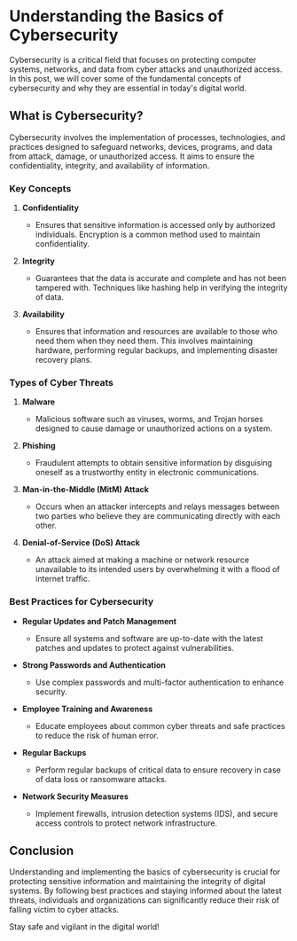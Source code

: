 # Understanding the Basics of Cybersecurity

Cybersecurity is a critical field that focuses on protecting computer systems, networks, and data from cyber attacks and unauthorized access. In this post, we will cover some of the fundamental concepts of cybersecurity and why they are essential in today's digital world.

## What is Cybersecurity?

Cybersecurity involves the implementation of processes, technologies, and practices designed to safeguard networks, devices, programs, and data from attack, damage, or unauthorized access. It aims to ensure the confidentiality, integrity, and availability of information.

### Key Concepts

1. **Confidentiality**
   - Ensures that sensitive information is accessed only by authorized individuals. Encryption is a common method used to maintain confidentiality.

2. **Integrity**
   - Guarantees that the data is accurate and complete and has not been tampered with. Techniques like hashing help in verifying the integrity of data.

3. **Availability**
   - Ensures that information and resources are available to those who need them when they need them. This involves maintaining hardware, performing regular backups, and implementing disaster recovery plans.

### Types of Cyber Threats

1. **Malware**
   - Malicious software such as viruses, worms, and Trojan horses designed to cause damage or unauthorized actions on a system.

2. **Phishing**
   - Fraudulent attempts to obtain sensitive information by disguising oneself as a trustworthy entity in electronic communications.

3. **Man-in-the-Middle (MitM) Attack**
   - Occurs when an attacker intercepts and relays messages between two parties who believe they are communicating directly with each other.

4. **Denial-of-Service (DoS) Attack**
   - An attack aimed at making a machine or network resource unavailable to its intended users by overwhelming it with a flood of internet traffic.

### Best Practices for Cybersecurity

- **Regular Updates and Patch Management**
  - Ensure all systems and software are up-to-date with the latest patches and updates to protect against vulnerabilities.

- **Strong Passwords and Authentication**
  - Use complex passwords and multi-factor authentication to enhance security.

- **Employee Training and Awareness**
  - Educate employees about common cyber threats and safe practices to reduce the risk of human error.

- **Regular Backups**
  - Perform regular backups of critical data to ensure recovery in case of data loss or ransomware attacks.

- **Network Security Measures**
  - Implement firewalls, intrusion detection systems (IDS), and secure access controls to protect network infrastructure.

## Conclusion

Understanding and implementing the basics of cybersecurity is crucial for protecting sensitive information and maintaining the integrity of digital systems. By following best practices and staying informed about the latest threats, individuals and organizations can significantly reduce their risk of falling victim to cyber attacks.

Stay safe and vigilant in the digital world!
